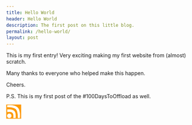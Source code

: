 ```yaml
---
title: Hello World
header: Hello World
description: The first post on this little blog.
permalink: /hello-world/
layout: post
---
```


This is my first entry! Very exciting making my first website from (almost) scratch.

Many thanks to everyone who helped make this happen.

Cheers.

P.S. This is my first post of the #100DaysToOffload as well.

<a href="https://rmooreblog.netlify.app/feed.xml"><img src="/assets/images/rss_feed.jpg" style="opacity:1;" width="40"/></a>
